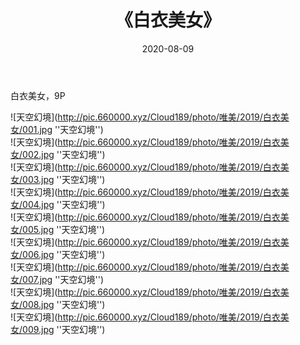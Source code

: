 ﻿---
layout: post
title:  《白衣美女》
date:   2020-08-09
img: http://pic.660000.xyz/Cloud189/photo/唯美/2019/白衣美女/000.jpg
categories: [美女, 清纯, 唯美]
---

白衣美女，9P



![天空幻境](http://pic.660000.xyz/Cloud189/photo/唯美/2019/白衣美女/001.jpg ''天空幻境'') <br>
![天空幻境](http://pic.660000.xyz/Cloud189/photo/唯美/2019/白衣美女/002.jpg ''天空幻境'') <br>
![天空幻境](http://pic.660000.xyz/Cloud189/photo/唯美/2019/白衣美女/003.jpg ''天空幻境'') <br>
![天空幻境](http://pic.660000.xyz/Cloud189/photo/唯美/2019/白衣美女/004.jpg ''天空幻境'') <br>
![天空幻境](http://pic.660000.xyz/Cloud189/photo/唯美/2019/白衣美女/005.jpg ''天空幻境'') <br>
![天空幻境](http://pic.660000.xyz/Cloud189/photo/唯美/2019/白衣美女/006.jpg ''天空幻境'') <br>
![天空幻境](http://pic.660000.xyz/Cloud189/photo/唯美/2019/白衣美女/007.jpg ''天空幻境'') <br>
![天空幻境](http://pic.660000.xyz/Cloud189/photo/唯美/2019/白衣美女/008.jpg ''天空幻境'') <br>
![天空幻境](http://pic.660000.xyz/Cloud189/photo/唯美/2019/白衣美女/009.jpg ''天空幻境'') <br>